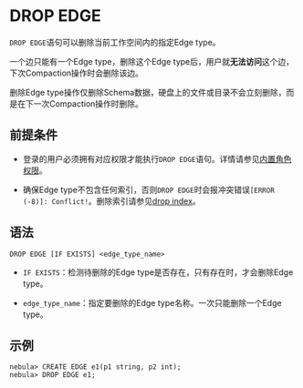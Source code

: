 # DROP EDGE

`DROP EDGE`语句可以删除当前工作空间内的指定Edge type。

一个边只能有一个Edge type，删除这个Edge type后，用户就**无法访问**这个边，下次Compaction操作时会删除该边。

删除Edge type操作仅删除Schema数据，硬盘上的文件或目录不会立刻删除，而是在下一次Compaction操作时删除。

## 前提条件

- 登录的用户必须拥有对应权限才能执行`DROP EDGE`语句。详情请参见[内置角色权限](../../7.data-security/1.authentication/3.role-list.md)。

- 确保Edge type不包含任何索引，否则`DROP EDGE`时会报冲突错误`[ERROR (-8)]: Conflict!`。删除索引请参见[drop index](../14.native-index-statements/6.drop-native-index.md)。

## 语法

```ngql
DROP EDGE [IF EXISTS] <edge_type_name>
```

- `IF EXISTS`：检测待删除的Edge type是否存在，只有存在时，才会删除Edge type。

- `edge_type_name`：指定要删除的Edge type名称。一次只能删除一个Edge type。

## 示例

```ngql
nebula> CREATE EDGE e1(p1 string, p2 int);
nebula> DROP EDGE e1;
```
